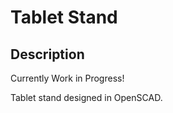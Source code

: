 Tablet Stand
============

Description
-----------

Currently Work in Progress!

Tablet stand designed in OpenSCAD.

